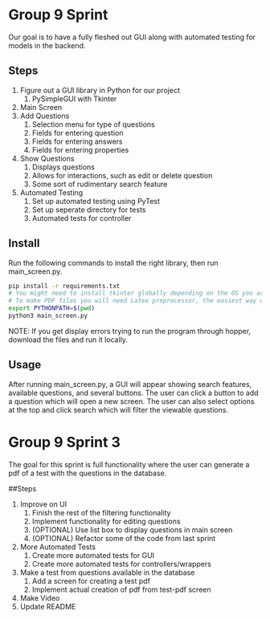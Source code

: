 # Group 9 Sprint 

Our goal is to have a fully fleshed out GUI along with automated testing for models in the backend.

## Steps

1. Figure out a GUI library in Python for our project
    1. PySimpleGUI with Tkinter
2. Main Screen
3. Add Questions
    1. Selection menu for type of questions
    2. Fields for entering question
    3. Fields for entering answers
    4. Fields for entering properties
4. Show Questions
    1. Displays questions
    2. Allows for interactions, such as edit or delete question
    3. Some sort of rudimentary search feature
5. Automated Testing
    1. Set up automated testing using PyTest
    2. Set up seperate directory for tests
    3. Automated tests for controller 


## Install

Run the following commands to install the right library, then run main_screen.py.

```bash
pip install -r requirements.txt
# You might need to install tkinter globally depending on the OS you are running
# To make PDF files you will need Latex preprocessor, the easiest way of getting one would be installing some Tex distribution like MiKTeX (https://miktex.org/download)
export PYTHONPATH=$(pwd)
python3 main_screen.py
```

NOTE: If you get display errors trying to run the program through hopper, download the files and run it locally.
## Usage

After running main_screen.py, a GUI will appear showing search features, available questions,
and several buttons. The user can click a button to add a question which will open a new screen.
The user can also select options at the top and click search which will filter the viewable questions.

# Group 9 Sprint 3

The goal for this sprint is full functionality where the user can generate a pdf of a test with the questions in the database.

##Steps

1. Improve on UI
    1. Finish the rest of the filtering functionality
    2. Implement functionality for editing questions
    3. (OPTIONAL) Use list box to display questions in main screen
    4. (OPTIONAL) Refactor some of the code from last sprint
2. More Automated Tests
    1. Create more automated tests for GUI
    2. Create more automated tests for controllers/wrappers
3. Make a test from questions available in the database
    1. Add a screen for creating a test pdf
    2. Implement actual creation of pdf from test-pdf screen
4. Make Video
5. Update README
